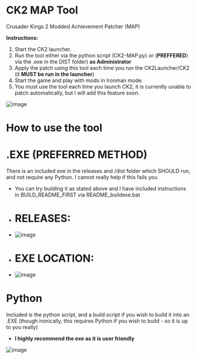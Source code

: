 # CK2 MAP Tool
 Crusader Kings 2 Modded Achievement Patcher (MAP)

 **Instructions:**
1. Start the CK2 launcher.
2. Run the tool either via the python script (CK2-MAP.py) or (**PREFFERED**) via the .exe in the DIST folder) **as Administrator**
3. Apply the patch using this tool each time you run the CK2Launcher/CK2 (it **MUST be run in the launcher**)
4. Start the game and play with mods in Ironman mode.
5. You must use the tool each time you launch CK2, it is currently unable to patch automatically, but I will add this feature soon.

![image](https://github.com/user-attachments/assets/7f32c04c-4250-46e5-9def-8b8ed1631ea0)

# How to use the tool

# .EXE (**PREFERRED METHOD**)

There is an included exe in the releases and /dist folder which SHOULD run, and not require any Python. I cannot really help if this fails you
- You can try building it as stated above and I have included instructions in BUILD_README_FIRST via README_buildexe.bat
- # RELEASES:
- ![image](https://github.com/user-attachments/assets/38127a9e-fa72-4555-ab60-aef63b5039b0)
- # EXE LOCATION:
- ![image](https://github.com/user-attachments/assets/719fea74-2d6c-494f-bced-67ebbcc9fbe1)


# Python

Included is the python script, and a build script if you wish to build it into an .EXE (though ironically, this requires Python if you wish to build - so it is up to you really)
- **I highly recommend the exe as it is user friendly**

![image](https://github.com/user-attachments/assets/9edc9c69-a67e-46b2-a6dc-0c0457cda087)
